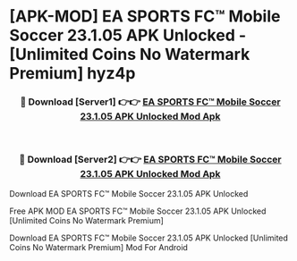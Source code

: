 # [APK-MOD] EA SPORTS FC™ Mobile Soccer 23.1.05 APK Unlocked - [Unlimited Coins No Watermark Premium] hyz4p



<div align="center">
<h3>🔴 Download [Server1] 👉👉 <a href="https://momento.my/?title=EA_SPORTS_FC™_Mobile_Soccer_23.1.05_APK_Unlocked">EA SPORTS FC™ Mobile Soccer 23.1.05 APK Unlocked Mod Apk</a></h3><br>

<h3>🔴 Download [Server2] 👉👉 <a href="https://momento.my/?title=EA_SPORTS_FC™_Mobile_Soccer_23.1.05_APK_Unlocked">EA SPORTS FC™ Mobile Soccer 23.1.05 APK Unlocked Mod Apk</a></h3>
</div>



Download EA SPORTS FC™ Mobile Soccer 23.1.05 APK Unlocked 

Free APK MOD EA SPORTS FC™ Mobile Soccer 23.1.05 APK Unlocked [Unlimited Coins No Watermark Premium]

Download EA SPORTS FC™ Mobile Soccer 23.1.05 APK Unlocked [Unlimited Coins No Watermark Premium] Mod For Android
